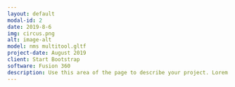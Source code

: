 ```yaml
---
layout: default
modal-id: 2
date: 2019-8-6
img: circus.png
alt: image-alt
model: nms multitool.gltf
project-date: August 2019
client: Start Bootstrap
software: Fusion 360
description: Use this area of the page to describe your project. Lorem ipsum dolor sit amet, consectetur adipisicing elit. Mollitia neque assumenda ipsam nihil, molestias magnam, recusandae quos quis inventore quisquam velit asperiores, vitae? Reprehenderit soluta, eos quod consequuntur itaque. Nam.
---
```

